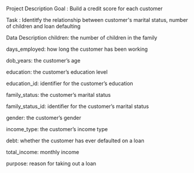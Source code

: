

Project Description
Goal : Build a credit score for each customer

Task : Identitfy the relationship between customer's marital status, number of children and loan defaulting

Data Description
children: the number of children in the family

days_employed: how long the customer has been working

dob_years: the customer’s age

education: the customer’s education level

education_id: identifier for the customer’s education

family_status: the customer’s marital status

family_status_id: identifier for the customer’s marital status

gender: the customer’s gender

income_type: the customer’s income type

debt: whether the customer has ever defaulted on a loan

total_income: monthly income

purpose: reason for taking out a loan
